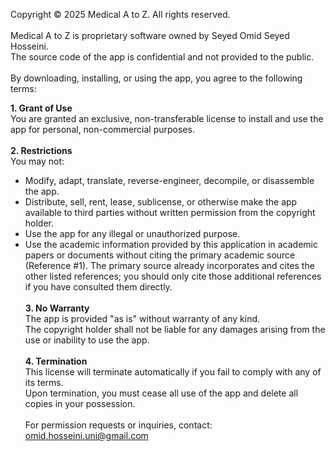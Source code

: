 Copyright © 2025 Medical A to Z. All rights reserved.
<br /><br />
Medical A to Z is proprietary software owned by Seyed Omid Seyed Hosseini.  
The source code of the app is confidential and not provided to the public.
<br /><br />
By downloading, installing, or using the app, you agree to the following terms:

**1. Grant of Use**<br />
   You are granted an exclusive, non-transferable license to install and use the app for personal, non-commercial purposes.
<br /><br />
**2. Restrictions**<br />
   You may not:
   - Modify, adapt, translate, reverse-engineer, decompile, or disassemble the app.
   - Distribute, sell, rent, lease, sublicense, or otherwise make the app available to third parties without written permission from the copyright holder.
   - Use the app for any illegal or unauthorized purpose.
   - Use the academic information provided by this application in academic papers or documents without citing the primary academic source (Reference #1). The primary source already incorporates and cites the other listed references; you should only cite those additional references if you have consulted them directly.
<br /><br />
**3. No Warranty**<br />
   The app is provided "as is" without warranty of any kind.  
   The copyright holder shall not be liable for any damages arising from the use or inability to use the app.
<br /><br />
**4. Termination**<br />
   This license will terminate automatically if you fail to comply with any of its terms.  
   Upon termination, you must cease all use of the app and delete all copies in your possession.
<br /><br />
For permission requests or inquiries, contact:  
omid.hosseini.uni@gmail.com
